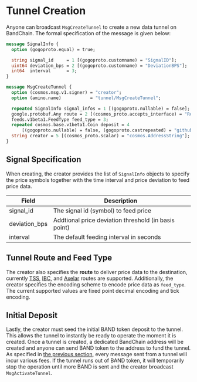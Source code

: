 # Tunnel Creation

Anyone can broadcast `MsgCreateTunnel` to create a new data tunnel on BandChain. The formal specification of the message is given below:

```protobuf
message SignalInfo {
  option (gogoproto.equal) = true;

  string signal_id     = 1 [(gogoproto.customname) = "SignalID"];
  uint64 deviation_bps = 2 [(gogoproto.customname) = "DeviationBPS"];
  int64  interval      = 3;
}

message MsgCreateTunnel {
  option (cosmos.msg.v1.signer) = "creator";
  option (amino.name)           = "tunnel/MsgCreateTunnel";

  repeated SignalInfo signal_infos = 1 [(gogoproto.nullable) = false];
  google.protobuf.Any route = 2 [(cosmos_proto.accepts_interface) = "Route"];
  feeds.v1beta1.FeedType feed_type = 3;
  repeated cosmos.base.v1beta1.Coin deposit = 4
      [(gogoproto.nullable) = false, (gogoproto.castrepeated) = "github.com/cosmos/cosmos-sdk/types.Coins"];
  string creator = 5 [(cosmos_proto.scalar) = "cosmos.AddressString"];
}
```

## Signal Specification

When creating, the creator provides the list of `SignalInfo` objects to specify the price symbols together with the time interval and price deviation to feed price data.

| Field | Description |
| -- | - |
| signal_id | The signal id (symbol) to feed price |
| deviation_bps | Addtional price deviation threshold (in basis point) |
| interval | The default feeding interval in seconds |

## Tunnel Route and Feed Type

The creator also specifies the **route** to deliver price data to the destination, currently [TSS](./05-tss-integration.md), [IBC](./06-ibc-intergation.md), and [Axelar](./07-axelar-integration.md) routes are supported. Additionally, the creator specifies the encoding scheme to encode price data as `feed_type`. The current supported values are fixed point decimal encoding and tick encoding.

## Initial Deposit

Lastly, the creator must seed the initial BAND token deposit to the tunnel. This allows the tunnel to instantly be ready to operate the moment it is created. Once a tunnel is created, a dedicated BandChain address will be created and anyone can send BAND token to the address to fund the tunnel. As specified in [the previous section](./02-tunnel-architecture.md), every message sent from a tunnel will incur various fees. If the tunnel runs out of BAND token, it will temporarily stop the operation until more BAND is sent and the creator broadcast `MsgActivateTunnel`.
